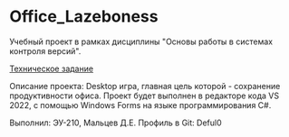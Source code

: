 # Office_Lazeboness
Учебный проект в рамках дисциплины "Основы работы в системах контроля версий".

[Техническое задание](Техническое%20задание.md)

Описание проекта:
Desktop игра, главная цель которой - сохранение продуктивности офиса.
Проект будет выполнен в редакторе кода VS 2022, с помощью Windows Forms на языке программирования C#.

Выполнил:
ЭУ-210, Мальцев Д.Е.
Профиль в Git: Deful0
